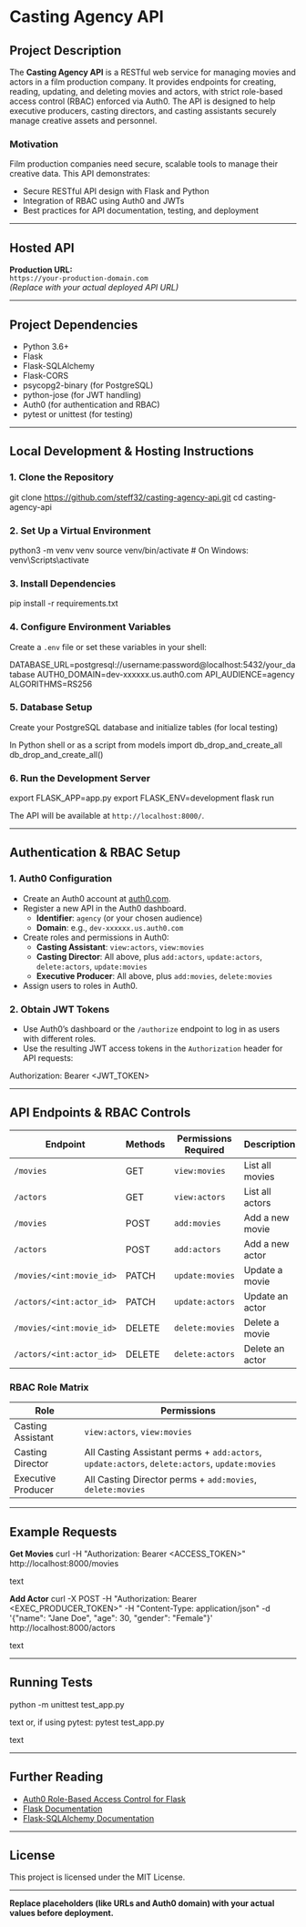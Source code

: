 # Casting Agency API

## Project Description

The **Casting Agency API** is a RESTful web service for managing movies and actors in a film production company. It provides endpoints for creating, reading, updating, and deleting movies and actors, with strict role-based access control (RBAC) enforced via Auth0. The API is designed to help executive producers, casting directors, and casting assistants securely manage creative assets and personnel.

### Motivation

Film production companies need secure, scalable tools to manage their creative data. This API demonstrates:
- Secure RESTful API design with Flask and Python
- Integration of RBAC using Auth0 and JWTs
- Best practices for API documentation, testing, and deployment

---

## Hosted API

**Production URL:**  
`https://your-production-domain.com`  
*(Replace with your actual deployed API URL)*

---

## Project Dependencies

- Python 3.6+
- Flask
- Flask-SQLAlchemy
- Flask-CORS
- psycopg2-binary (for PostgreSQL)
- python-jose (for JWT handling)
- Auth0 (for authentication and RBAC)
- pytest or unittest (for testing)

---

## Local Development & Hosting Instructions

### 1. Clone the Repository

git clone https://github.com/steff32/casting-agency-api.git
cd casting-agency-api

### 2. Set Up a Virtual Environment

python3 -m venv venv
source venv/bin/activate # On Windows: venv\Scripts\activate


### 3. Install Dependencies

pip install -r requirements.txt

### 4. Configure Environment Variables

Create a `.env` file or set these variables in your shell:

DATABASE_URL=postgresql://username:password@localhost:5432/your_database
AUTH0_DOMAIN=dev-xxxxxx.us.auth0.com
API_AUDIENCE=agency
ALGORITHMS=RS256


### 5. Database Setup

Create your PostgreSQL database and initialize tables (for local testing)

In Python shell or as a script
from models import db_drop_and_create_all
db_drop_and_create_all()


### 6. Run the Development Server

export FLASK_APP=app.py
export FLASK_ENV=development
flask run

The API will be available at `http://localhost:8000/`.

---

## Authentication & RBAC Setup

### 1. Auth0 Configuration

- Create an Auth0 account at [auth0.com](https://auth0.com/).
- Register a new API in the Auth0 dashboard.
  - **Identifier**: `agency` (or your chosen audience)
  - **Domain**: e.g., `dev-xxxxxx.us.auth0.com`
- Create roles and permissions in Auth0:
  - **Casting Assistant**: `view:actors`, `view:movies`
  - **Casting Director**: All above, plus `add:actors`, `update:actors`, `delete:actors`, `update:movies`
  - **Executive Producer**: All above, plus `add:movies`, `delete:movies`
- Assign users to roles in Auth0.

### 2. Obtain JWT Tokens

- Use Auth0’s dashboard or the `/authorize` endpoint to log in as users with different roles.
- Use the resulting JWT access tokens in the `Authorization` header for API requests:

Authorization: Bearer <JWT_TOKEN>

---

## API Endpoints & RBAC Controls

| Endpoint                   | Methods | Permissions Required        | Description                      |
|----------------------------|---------|----------------------------|----------------------------------|
| `/movies`                  | GET     | `view:movies`              | List all movies                  |
| `/actors`                  | GET     | `view:actors`              | List all actors                  |
| `/movies`                  | POST    | `add:movies`               | Add a new movie                  |
| `/actors`                  | POST    | `add:actors`               | Add a new actor                  |
| `/movies/<int:movie_id>`   | PATCH   | `update:movies`            | Update a movie                   |
| `/actors/<int:actor_id>`   | PATCH   | `update:actors`            | Update an actor                  |
| `/movies/<int:movie_id>`   | DELETE  | `delete:movies`            | Delete a movie                   |
| `/actors/<int:actor_id>`   | DELETE  | `delete:actors`            | Delete an actor                  |

### RBAC Role Matrix

| Role                | Permissions                                                                                         |
|---------------------|-----------------------------------------------------------------------------------------------------|
| Casting Assistant   | `view:actors`, `view:movies`                                                                        |
| Casting Director    | All Casting Assistant perms + `add:actors`, `update:actors`, `delete:actors`, `update:movies`       |
| Executive Producer  | All Casting Director perms + `add:movies`, `delete:movies`                                          |

---

## Example Requests

**Get Movies**
curl -H "Authorization: Bearer <ACCESS_TOKEN>" http://localhost:8000/movies

text

**Add Actor**
curl -X POST -H "Authorization: Bearer <EXEC_PRODUCER_TOKEN>"
-H "Content-Type: application/json"
-d '{"name": "Jane Doe", "age": 30, "gender": "Female"}'
http://localhost:8000/actors

text

---

## Running Tests

python -m unittest test_app.py

text
or, if using pytest:
pytest test_app.py

text

---

## Further Reading

- [Auth0 Role-Based Access Control for Flask](https://developer.auth0.com/resources/code-samples/api/flask/basic-role-based-access-control)
- [Flask Documentation](https://flask.palletsprojects.com/)
- [Flask-SQLAlchemy Documentation](https://flask-sqlalchemy.palletsprojects.com/)

---

## License

This project is licensed under the MIT License.

---

**Replace placeholders (like URLs and Auth0 domain) with your actual values before deployment.**